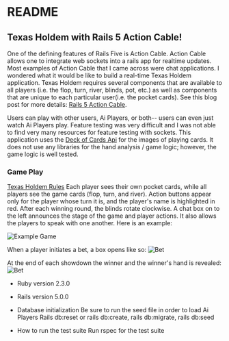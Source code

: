 # README

## Texas Holdem with Rails 5 Action Cable!
One of the defining features of Rails Five is Action Cable. Action Cable allows one to integrate web sockets into a rails app for realtime updates. Most examples of Action Cable that I came across were chat applications. I wondered what it would be like to build a real-time Texas Holdem application. Texas Holdem requires several components that are available to all players (i.e. the flop, turn, river, blinds, pot, etc.) as well as components that are unique to each particular user(i.e. the pocket cards). See this blog post for
more details: [Rails 5 Action Cable]("http://chadellison.github.io/").

Users can play with other users, Ai Players, or both-- users can even just watch Ai Players play. Feature testing was very difficult and I was not able to find very many resources for feature testing with sockets. This application uses the [Deck of Cards Api]("http://deckofcardsapi.com/") for the images of playing cards. It does not use any libraries for the hand analysis / game logic; however, the game logic is well tested.

### Game Play
[Texas Holdem Rules]("http://www.pokerlistings.com/poker-rules-texas-holdem")
Each player sees their own pocket cards, while all players see the game cards (flop, turn, and river). Action buttons appear only for the player whose turn it is, and the player's name is highlighted in red. After each winning round, the blinds rotate clockwise. A chat box on to the left announces the stage of the game and player actions. It also allows the players to speak with one another. Here is an example:

![Example Game](https://raw.githubusercontent.com/chadellison/texas_holdem/master/app/assets/images/game_play.png)

When a player initiates a bet, a box opens like so:
![Bet](https://raw.githubusercontent.com/chadellison/texas_holdem/master/app/assets/images/bet.png)

At the end of each showdown the winner and the winner's hand is revealed:
![Bet](https://raw.githubusercontent.com/chadellison/texas_holdem/master/app/assets/images/winner.png)

* Ruby version 2.3.0

* Rails version 5.0.0

* Database initialization
  Be sure to run the seed file in order to load Ai Players
  Rails db:reset or rails db:create, rails db:migrate, rails db:seed

* How to run the test suite
  Run rspec for the test suite
